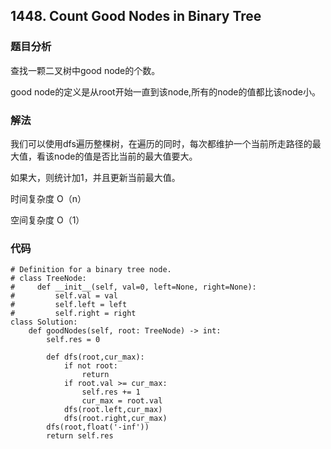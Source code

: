 ## 1448. Count Good Nodes in Binary Tree

### 题目分析
查找一颗二叉树中good node的个数。

good node的定义是从root开始一直到该node,所有的node的值都比该node小。


### 解法
我们可以使用dfs遍历整棵树，在遍历的同时，每次都维护一个当前所走路径的最大值，看该node的值是否比当前的最大值要大。

如果大，则统计加1，并且更新当前最大值。

时间复杂度 O（n）

空间复杂度 O（1）

### 代码
```
# Definition for a binary tree node.
# class TreeNode:
#     def __init__(self, val=0, left=None, right=None):
#         self.val = val
#         self.left = left
#         self.right = right
class Solution:
    def goodNodes(self, root: TreeNode) -> int:
        self.res = 0
        
        def dfs(root,cur_max):
            if not root:
                return
            if root.val >= cur_max:
                self.res += 1
                cur_max = root.val
            dfs(root.left,cur_max)
            dfs(root.right,cur_max)
        dfs(root,float('-inf'))
        return self.res
```
